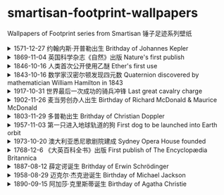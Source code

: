 # smartisan-footprint-wallpapers
Wallpapers of Footprint series from Smartisan 锤子足迹系列壁纸

<details>
  <summary>1571-12-27 约翰内斯·开普勒出生 Brithday of Johannes Kepler</summary>

  ![](wallpapers/kepler1.jpg)

  ![](wallpapers/kepler2.jpg)
</details>

<details>
  <summary>1869-11-04 英国科学杂志《自然》出版 Nature's first publish</summary>

  ![](wallpapers/nature.jpg)
</details>

<details>
  <summary>1846-10-16 人类首次公开使用乙醚 Ether's first use</summary>

  ![](wallpapers/ether.jpg)
</details>

<details>
  <summary>1843-10-16 数学家汉密尔顿发现四元数 Quaternion discovered by mathematician William Hamilton in 1843</summary>

  ![](wallpapers/quaternion.jpg)
</details>

<details>
  <summary>1917-10-31 世界最后一次成功的骑兵冲锋 Last great cavalry charge</summary>

  ![](wallpapers/charge.jpg)
</details>

<details>
  <summary>1902-11-26 麦当劳创办人出生 Birthday of Richard McDonald & Maurice McDonald</summary>

  ![](wallpapers/mcdonald1.jpg)

  ![](wallpapers/mcdonald2.jpg)
</details>

<details>
  <summary>1803-11-29 多普勒出生 Brithday of Christian Doppler</summary>

  ![](wallpapers/doppler.jpg)  
</details>

<details>
  <summary>1957-11-03 第一只进入地球轨道的狗 First dog to be launched into Earth orbit</summary>

  ![](wallpapers/dog_in_space.jpg)  
</details>

<details>
  <summary>1973-10-20 澳大利亚悉尼歌剧院建成 Sydney Opera House founded</summary>

  ![](wallpapers/opera_house.jpg)  
</details>

<details>
  <summary>1768-12-6 《大英百科全书》出版 First publish of The Encyclopædia Britannica</summary>

  ![](wallpapers/encyclopedia.jpg)  
</details>

<details>
  <summary>1887-08-12 薛定谔诞生 Brithday of Erwin Schrödinger</summary>

  ![](wallpapers/schrodinger.jpg)  
</details>

<details>
  <summary>1958-08-29 迈克尔·杰克逊诞生 Birthday of Michael Jackson</summary>

  ![](wallpapers/michael_jackson.jpg)  
</details>

<details>
  <summary>1890-09-15 阿加莎·克里斯蒂诞生 Birthday of Agatha Christie</summary>

  ![](wallpapers/agatha_christie.jpg)  
</details>
